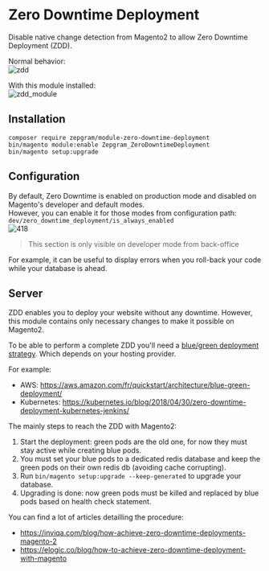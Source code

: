 # Zero Downtime Deployment #

Disable native change detection from Magento2 to allow Zero Downtime Deployment (ZDD).

Normal behavior:<br>
![zdd](https://user-images.githubusercontent.com/16258478/82318767-b361cd80-99d0-11ea-86f2-7b032ad29744.png)

With this module installed:<br>
![zdd_module](https://user-images.githubusercontent.com/16258478/82321492-32590500-99d5-11ea-9c84-53756715e8d7.png)

## Installation
```
composer require zepgram/module-zero-downtime-deployment
bin/magento module:enable Zepgram_ZeroDowntimeDeployment
bin/magento setup:upgrade
```

## Configuration

By default, Zero Downtime is enabled on production mode and disabled on Magento's developer and default modes.<br>
However, you can enable it for those modes from configuration path: `dev/zero_downtime_deployment/is_always_enabled`<br>
![418](https://user-images.githubusercontent.com/16258478/133935969-7b38f61f-67e2-486c-9dd6-a836688704d5.png)
> This section is only visible on developer mode from back-office

For example, it can be useful to display errors when you roll-back your code while your database is ahead.

## Server

ZDD enables you to deploy your website without any downtime.
However, this module contains only necessary changes to make it possible on Magento2.

To be able to perform a complete ZDD you'll need a 
<a href="https://www.google.com/search?q=blue+green+deployment+strategy&oq=blue+green+deployment+strategy">blue/green deployment strategy</a>.
Which depends on your hosting provider.

For example:
- AWS: https://aws.amazon.com/fr/quickstart/architecture/blue-green-deployment/
- Kubernetes: https://kubernetes.io/blog/2018/04/30/zero-downtime-deployment-kubernetes-jenkins/

The mainly steps to reach the ZDD with Magento2:
1. Start the deployment: green pods are the old one, for now they must stay active while creating blue pods.
1. You must set your blue pods to a dedicated redis database and keep the green pods on their own redis db (avoiding cache corrupting).
1. Run `bin/magento setup:upgrade --keep-generated` to upgrade your database.
1. Upgrading is done: now green pods must be killed and replaced by blue pods based on health check statement.

You can find a lot of articles detailling the procedure:
- https://inviqa.com/blog/how-achieve-zero-downtime-deployments-magento-2
- https://elogic.co/blog/how-to-achieve-zero-downtime-deployment-with-magento
